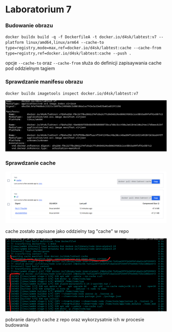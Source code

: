 # Laboratorium 7

### Budowanie obrazu 

``
docker buildx build -q -f DockerfileA -t docker.io/d4sk/labtest:v7 --platform linux/amd64,linux/arm64 --cache-to type=registry,mode=max,ref=docker.io/d4sk/labtest:cache --cache-from type=registry,ref=docker.io/d4sk/labtest:cache --push .
``

opcje ``--cache-to`` oraz ``--cache-from`` służa do definicji zapisaywania cache pod oddzielnym tagiem

### Sprawdzanie manifesu obrazu

``docker buildx imagetools inspect docker.io/d4sk/labtest:v7``

![manifest](image.png)

### Sprawdzanie cache

![cache](image-1.png)
 
 cache zostało zapisane jako oddzielny tag "cache" w repo

![build cache](image-3.png)

pobranie danych cache z repo oraz wykorzysatnie ich w procesie budowania

